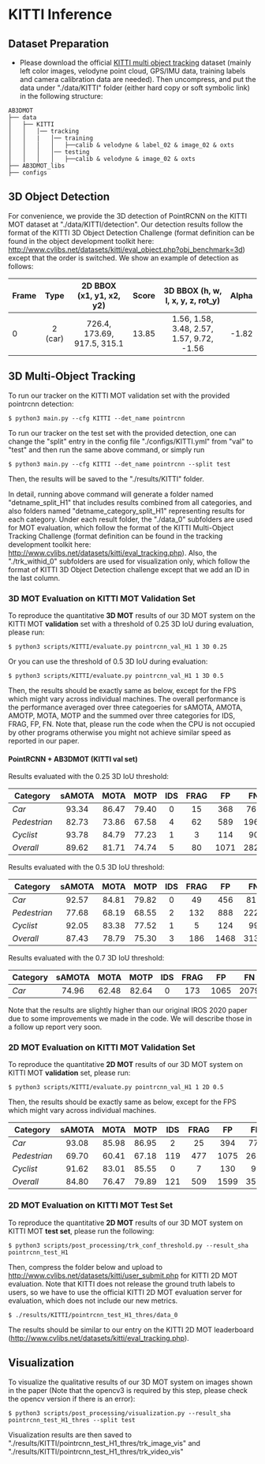 # KITTI Inference

## Dataset Preparation

* Please download the official [KITTI multi object tracking](http://www.cvlibs.net/datasets/kitti/eval_tracking.php) dataset (mainly left color images, velodyne point cloud, GPS/IMU data, training labels and camera calibration data are needed). Then uncompress, and put the data under "./data/KITTI" folder (either hard copy or soft symbolic link) in the following structure:
```
AB3DMOT
├── data
│   ├── KITTI
│   │   │── tracking
│   │   |   │── training
│   │   │   │   ├──calib & velodyne & label_02 & image_02 & oxts
│   │   │   │── testing
│   │   │   │   ├──calib & velodyne & image_02 & oxts
├── AB3DMOT_libs
├── configs
```

## 3D Object Detection

For convenience, we provide the 3D detection of PointRCNN on the KITTI MOT dataset at "./data/KITTI/detection". Our detection results follow the format of the KITTI 3D Object Detection Challenge (format definition can be found in the object development toolkit here: http://www.cvlibs.net/datasets/kitti/eval_object.php?obj_benchmark=3d) except that the order is switched. We show an example of detection as follows:

Frame |   Type  |   2D BBOX (x1, y1, x2, y2)  | Score |    3D BBOX (h, w, l, x, y, z, rot_y)      | Alpha | 
------|:-------:|:---------------------------:|:-----:|:-----------------------------------------:|:-----:|
 0    | 2 (car) | 726.4, 173.69, 917.5, 315.1 | 13.85 | 1.56, 1.58, 3.48, 2.57, 1.57, 9.72, -1.56 | -1.82 | 
 
## 3D Multi-Object Tracking

To run our tracker on the KITTI MOT validation set with the provided pointrcnn detection:

```
$ python3 main.py --cfg KITTI --det_name pointrcnn
```
To run our tracker on the test set with the provided detection, one can change the "split" entry in the config file "./configs/KITTI.yml" from "val" to "test" and then run the same above command, or simply run
```
$ python3 main.py --cfg KITTI --det_name pointrcnn --split test
```
Then, the results will be saved to the "./results/KITTI" folder. 

In detail, running above command will generate a folder named "detname_split_H1" that includes results combined from all categories, and also folders named "detname_category_split_H1" representing results for each category. Under each result folder, the "./data_0" subfolders are used for MOT evaluation, which follow the format of the KITTI Multi-Object Tracking Challenge (format definition can be found in the tracking development toolkit here: http://www.cvlibs.net/datasets/kitti/eval_tracking.php). Also, the "./trk_withid_0" subfolders are used for visualization only, which follow the format of KITTI 3D Object Detection challenge except that we add an ID in the last column.

### 3D MOT Evaluation on KITTI MOT Validation Set

To reproduce the quantitative **3D MOT** results of our 3D MOT system on the KITTI MOT **validation** set with a threshold of 0.25 3D IoU during evaluation, please run:
```
$ python3 scripts/KITTI/evaluate.py pointrcnn_val_H1 1 3D 0.25
```
Or you can use the threshold of 0.5 3D IoU during evaluation:
```
$ python3 scripts/KITTI/evaluate.py pointrcnn_val_H1 1 3D 0.5
```

Then, the results should be exactly same as below, except for the FPS which might vary across individual machines. The overall performance is the performance averaged over three categoeries for sAMOTA, AMOTA, AMOTP, MOTA, MOTP and the summed over three categories for IDS, FRAG, FP, FN. Note that, please run the code when the CPU is not occupied by other programs otherwise you might not achieve similar speed as reported in our paper.

#### PointRCNN + AB3DMOT (KITTI val set)

Results evaluated with the 0.25 3D IoU threshold:

 Category       | sAMOTA |  MOTA  |  MOTP  | IDS | FRAG |  FP  |  FN  |  FPS 
--------------- |:------:|:------:|:------:|:---:|:----:|:----:|:----:|:----:|
 *Car*          | 93.34  | 86.47  |  79.40 |  0  | 15   | 368  | 766  | 108.7
 *Pedestrian*   | 82.73  | 73.86  |  67.58 |  4  | 62   | 589  | 1965 | 119.2
 *Cyclist*      | 93.78  | 84.79  |  77.23 |  1  | 3    | 114  | 90   | 980.7
 *Overall*      | 89.62  | 81.71  |  74.74 |  5  | 80   | 1071 | 2821 | -
 
Results evaluated with the 0.5 3D IoU threshold:

 Category       | sAMOTA |  MOTA  |  MOTP  | IDS | FRAG |  FP  |  FN  |  FPS 
--------------- |:------:|:------:|:------:|:---:|:----:|:----:|:----:|:-----:
 *Car*          | 92.57  | 84.81  | 79.82  |  0  | 49   | 456  | 817  | 108.7
 *Pedestrian*   | 77.68  | 68.19  | 68.55  |  2  | 132  | 888  | 2223 | 119.2
 *Cyclist*      | 92.05  | 83.38  | 77.52  |  1  | 5    | 124  | 99   | 980.7
 *Overall*      | 87.43  | 78.79  | 75.30  |  3  | 186  | 1468 | 3139 | -

Results evaluated with the 0.7 3D IoU threshold:

 Category       | sAMOTA |  MOTA  |  MOTP  | IDS | FRAG |  FP  |  FN  |  FPS 
--------------- |:------:|:------:|:------:|:---:|:----:|:----:|:----:|:-----:
 *Car*          | 74.96  | 62.48  |  82.64 |  0  | 173  | 1065 | 2079 | 108.7

Note that the results are slightly higher than our original IROS 2020 paper due to some improvements we made in the code. We will describe those in a follow up report very soon.

### 2D MOT Evaluation on KITTI MOT Validation Set

To reproduce the quantitative **2D MOT** results of our 3D MOT system on KITTI MOT **validation** set, please run:
```
$ python3 scripts/KITTI/evaluate.py pointrcnn_val_H1 1 2D 0.5
```

Then, the results should be exactly same as below, except for the FPS which might vary across individual machines. 

 Category       | sAMOTA |  MOTA  |  MOTP  | IDS | FRAG |  FP  |  FN  |  FPS 
--------------- |:------:|:------:|:------:|:---:|:----:|:----:|:----:|:-----:
 *Car*          | 93.08  | 85.98  | 86.95  |   2 | 25   | 394  | 779  | 108.7
 *Pedestrian*   | 69.70  | 60.41  | 67.18  | 119 | 477  | 1075 | 2681 | 119.2
 *Cyclist*      | 91.62  | 83.01  | 85.55  |   0 | 7    | 130  | 99   | 980.7
 *Overall*      | 84.80  | 76.47  | 79.89  | 121 | 509  | 1599 | 3559 | -
  
### 2D MOT Evaluation on KITTI MOT Test Set

To reproduce the quantitative **2D MOT** results of our 3D MOT system on KITTI MOT **test set**, please run the following: 
```
$ python3 scripts/post_processing/trk_conf_threshold.py --result_sha pointrcnn_test_H1
```

Then, compress the folder below and upload to http://www.cvlibs.net/datasets/kitti/user_submit.php for KITTI 2D MOT evaluation. Note that KITTI does not release the ground truth labels to users, so we have to use the official KITTI 2D MOT evaluation server for evaluation, which does not include our new metrics.
```
$ ./results/KITTI/pointrcnn_test_H1_thres/data_0
```

The results should be similar to our entry on the KITTI 2D MOT leaderboard (http://www.cvlibs.net/datasets/kitti/eval_tracking.php). 

## Visualization

To visualize the qualitative results of our 3D MOT system on images shown in the paper (Note that the opencv3 is required by this step, please check the opencv version if there is an error):
```
$ python3 scripts/post_processing/visualization.py --result_sha pointrcnn_test_H1_thres --split test
```
  
Visualization results are then saved to "./results/KITTI/pointrcnn_test_H1_thres/trk_image_vis" and "./results/KITTI/pointrcnn_test_H1_thres/trk_video_vis"